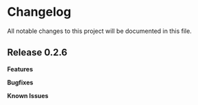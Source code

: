 # Changelog

All notable changes to this project will be documented in this file.

## Release 0.2.6

**Features**

**Bugfixes**

**Known Issues**

